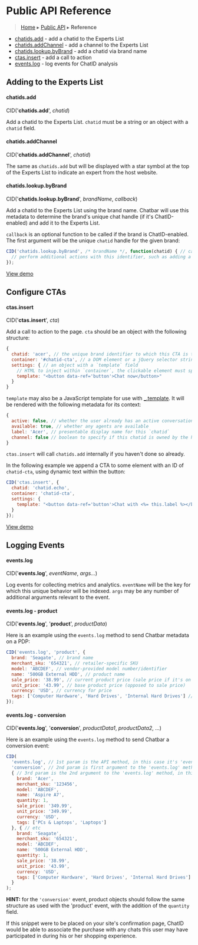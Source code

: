 Public API Reference
====================

> [Home](index.md) ▸ [Public API](index.md#Public_API) ▸ **Reference**

* [chatids.add](public-api-reference.md#chatids.add) - add a chatid to the Experts List
* [chatids.addChannel](public-api-reference.md#chatids.addChannel) - add a channel to the Experts List
* [chatids.lookup.byBrand](public-api-reference.md#chatids.lookup.byBrand) - add a chatid via brand name
* [ctas.insert](public-api-reference.md#ctas.insert) - add a call to action
* [events.log](public-api-reference.md#events.log) - log events for ChatID analysis

Adding to the Experts List
--------------------------

#### chatids.add

CID('**chatids.add**', *chatid*)

Add a chatid to the Experts List. `chatid` must be a string or an object with a `chatid`
field.

#### chatids.addChannel

CID('**chatids.addChannel**', *chatid*)

The same as `chatids.add` but will be displayed with a star symbol at the top of the
Experts List to indicate an expert from the host website.

#### chatids.lookup.byBrand

CID('**chatids.lookup.byBrand**', *brandName*, *callback*)

Add a chatid to the Experts List using the brand name. Chatbar will use this metadata to
determine the brand's unique chat handle (if it's ChatID-enabled) and add it to the
Experts List.

`callback` is an optional function to be called if the brand is ChatID-enabled. The first
argument will be the unique `chatid` handle for the given brand:

```javascript
CID('chatids.lookup.byBrand', /* brandName */, function(chatid) { // callback will fire if this brand is ChatID-enabled, with the `chatid` handle for the first argument
  // perform additional actions with this identifier, such as adding a CTA
});
```

[View demo](http://demo.chatid.com/docs-map-brand/index.html)

Configure CTAs
--------------

#### ctas.insert

CID('**ctas.insert**', *cta*)

Add a call to action to the page. `cta` should be an object with the following structure:

```javascript
{
  chatid: 'acer', // the unique brand identifier to which this CTA is tied
  container: '#chatid-cta', // a DOM element or a jQuery selector string
  settings: { // an object with a `template` field
    // HTML to inject within `container`, the clickable element must specify data-ref='button'
    template: "<button data-ref='button'>Chat now</button>"
  }
}
```

`template` may also be a JavaScript template for use with
[_.template](http://underscorejs.org/#template). It will be rendered with the following
metadata for its context:

```javascript
{
  active: false, // whether the user already has an active conversation with this `chatid`
  available: true, // whether any agents are available
  label: 'Acer', // presentable display name for this `chatid`
  channel: false // boolean to specify if this chatid is owned by the hosting channel
}
```

`ctas.insert` will call `chatids.add` internally if you haven't done so already.

In the following example we append a CTA to some element with an ID of `chatid-cta`,
using dynamic text within the button:

```javascript
CID('ctas.insert', {
  chatid: 'chatid.echo',
  container: 'chatid-cta',
  settings: {
    template: "<button data-ref='button'>Chat with <%= this.label %></button>"
  }
});
```

[View demo](http://demo.chatid.com/docs-cta/index.html)

Logging Events
--------------

#### events.log

CID('**events.log**', *eventName*, *args...*)

Log events for collecting metrics and analytics. `eventName` will be the key for which
this unique behavior will be indexed. `args` may be any number of additional arguments
relevant to the event.

#### events.log - product

CID('**events.log**', '**product**', *productData*)

Here is an example using the `events.log` method to send Chatbar metadata on a PDP:

```javascript
CID('events.log', 'product', {
  brand: 'Seagate', // brand name
  merchant_sku: '654321', // retailer-specific SKU
  model: 'ABCDEF', // vendor-provided model number/identifier
  name: '500GB External HDD', // product name
  sale_price: '38.99', // current product price (sale price if it's on sale)
  unit_price: '43.99', // base product price (opposed to sale price)
  currency: 'USD', // currency for price
  tags: ['Computer Hardware', 'Hard Drives', 'Internal Hard Drives'] // an array of tags that describe the product
});
```

#### events.log - conversion

CID('**events.log**', '**conversion**', *productData1*, *productData2*, ...)

Here is an example using the `events.log` method to send Chatbar a conversion event:

```javascript
CID(
  'events.log', // 1st param is the API method, in this case it's 'events.log'
  'conversion', // 2nd param is first argument to the 'events.log' method, in this case it's 'conversion'
  { // 3rd param is the 2nd argument to the 'events.log' method, in this case, the 1st of 2 products purchased
    brand: 'Acer',
    merchant_sku: '123456',
    model: 'ABCDEF',
    name: 'Aspire A7',
    quantity: 1,
    sale_price: '349.99',
    unit_price: '349.99',
    currency: 'USD',
    tags: ['PCs & Laptops', 'Laptops']
  }, { // etc
    brand: 'Seagate',
    merchant_sku: '654321',
    model: 'ABCDEF',
    name: '500GB External HDD',
    quantity: 1,
    sale_price: '38.99',
    unit_price: '43.99',
    currency: 'USD',
    tags: ['Computer Hardware', 'Hard Drives', 'Internal Hard Drives']
  }
);
```

**HINT:** for the `'conversion'` event, product objects should follow the same structure
as used with the 'product' event, with the addition of the `quantity` field.

If this snippet were to be placed on your site's confirmation page, ChatID would be able
to associate the purchase with any chats this user may have participated in during his or
her shopping experience.

